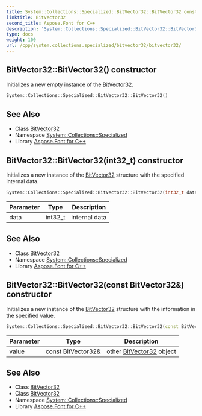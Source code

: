 ```yaml
---
title: System::Collections::Specialized::BitVector32::BitVector32 constructor
linktitle: BitVector32
second_title: Aspose.Font for C++
description: 'System::Collections::Specialized::BitVector32::BitVector32 constructor. Initializes a new empty instance of the BitVector32 in C++.'
type: docs
weight: 100
url: /cpp/system.collections.specialized/bitvector32/bitvector32/
---
```

## BitVector32::BitVector32() constructor


Initializes a new empty instance of the [BitVector32](../).

```cpp
System::Collections::Specialized::BitVector32::BitVector32()
```

## See Also

* Class [BitVector32](../)
* Namespace [System::Collections::Specialized](../../)
* Library [Aspose.Font for C++](../../../)
## BitVector32::BitVector32(int32_t) constructor


Initializes a new instance of the [BitVector32](../) structure with the specified internal data.

```cpp
System::Collections::Specialized::BitVector32::BitVector32(int32_t data)
```


| Parameter | Type | Description |
| --- | --- | --- |
| data | int32_t | internal data |

## See Also

* Class [BitVector32](../)
* Namespace [System::Collections::Specialized](../../)
* Library [Aspose.Font for C++](../../../)
## BitVector32::BitVector32(const BitVector32\&) constructor


Initializes a new instance of the [BitVector32](../) structure with the information in the specified value.

```cpp
System::Collections::Specialized::BitVector32::BitVector32(const BitVector32 &value)
```


| Parameter | Type | Description |
| --- | --- | --- |
| value | const BitVector32\& | other [BitVector32](../) object |

## See Also

* Class [BitVector32](../)
* Class [BitVector32](../)
* Namespace [System::Collections::Specialized](../../)
* Library [Aspose.Font for C++](../../../)
